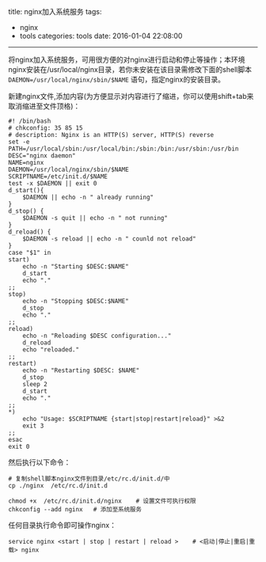 title: nginx加入系统服务
tags:
  - nginx
  - tools
categories: tools
date: 2016-01-04 22:08:00
---

将nginx加入系统服务，可用很方便的对nginx进行启动和停止等操作；本环境nginx安装在/usr/local/nginx目录，若你未安装在该目录需修改下面的shell脚本 ` DAEMON=/usr/local/nginx/sbin/$NAME ` 语句，指定nginx的安装目录。

新建nginx文件,添加内容(为方便显示对内容进行了缩进，你可以使用shift+tab来取消缩进至文件顶格)：

<!-- more -->

	#! /bin/bash
	# chkconfig: 35 85 15  
	# description: Nginx is an HTTP(S) server, HTTP(S) reverse
	set -e
	PATH=/usr/local/sbin:/usr/local/bin:/sbin:/bin:/usr/sbin:/usr/bin
	DESC="nginx daemon"
	NAME=nginx
	DAEMON=/usr/local/nginx/sbin/$NAME
	SCRIPTNAME=/etc/init.d/$NAME
	test -x $DAEMON || exit 0
	d_start(){
	    $DAEMON || echo -n " already running"
	}
	d_stop() {
	    $DAEMON -s quit || echo -n " not running"
	}
	d_reload() {
	    $DAEMON -s reload || echo -n " counld not reload"
	}
	case "$1" in
	start)
	    echo -n "Starting $DESC:$NAME"
	    d_start
	    echo "."
	;;
	stop)
	    echo -n "Stopping $DESC:$NAME"
	    d_stop
	    echo "."
	;;
	reload)
	    echo -n "Reloading $DESC configuration..."
	    d_reload
	    echo "reloaded."
	;;
	restart)
	    echo -n "Restarting $DESC: $NAME"
	    d_stop
	    sleep 2
	    d_start
	    echo "."
	;;
	*)
	    echo "Usage: $SCRIPTNAME {start|stop|restart|reload}" >&2
	    exit 3
	;;
	esac
	exit 0

然后执行以下命令：

	# 复制shell脚本nginx文件到目录/etc/rc.d/init.d/中
	cp ./nginx  /etc/rc.d/init.d 	

	chmod +x  /etc/rc.d/init.d/nginx 	# 设置文件可执行权限
	chkconfig --add nginx  	# 添加至系统服务

任何目录执行命令即可操作nginx：
	
	service nginx <start | stop | restart | reload > 	# <启动|停止|重启|重载> nginx
